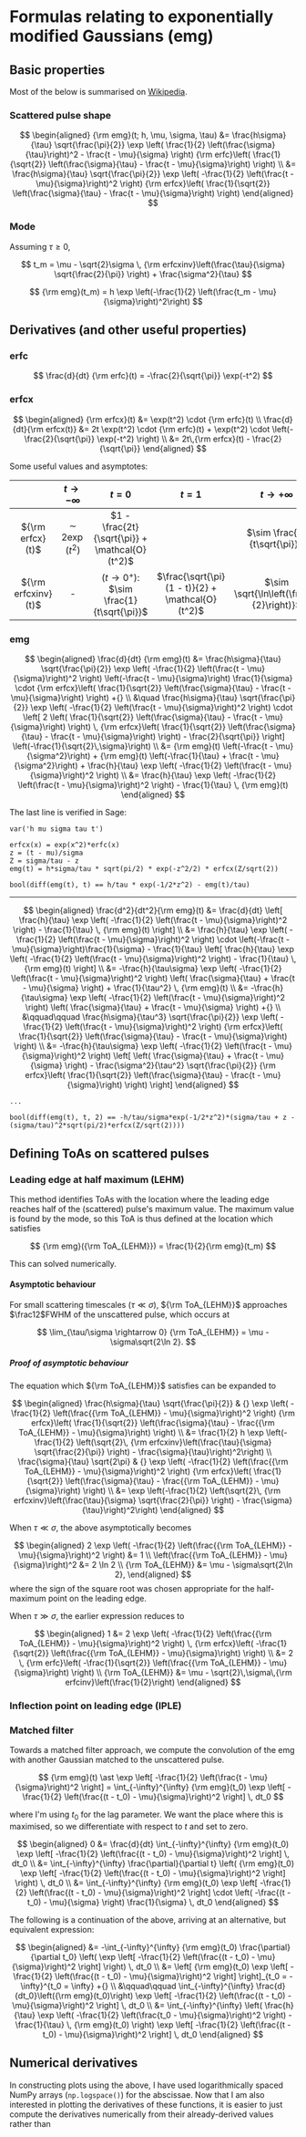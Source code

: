 # Formulas relating to exponentially modified Gaussians (emg)

## Basic properties

Most of the below is summarised on [Wikipedia](https://en.wikipedia.org/wiki/Exponentially_modified_Gaussian_distribution).

### Scattered pulse shape

$$
\begin{aligned}
{\rm emg}(t; h, \mu, \sigma, \tau) &=
    \frac{h\sigma}{\tau} \sqrt{\frac{\pi}{2}} \exp \left(
        \frac{1}{2} \left(\frac{\sigma}{\tau}\right)^2 - \frac{t - \mu}{\sigma}
    \right)
    {\rm erfc}\left(
        \frac{1}{\sqrt{2}} \left(\frac{\sigma}{\tau} - \frac{t - \mu}{\sigma}\right)
    \right) \\
    &= \frac{h\sigma}{\tau} \sqrt{\frac{\pi}{2}} \exp \left(
        -\frac{1}{2} \left(\frac{t - \mu}{\sigma}\right)^2
    \right)
    {\rm erfcx}\left(
        \frac{1}{\sqrt{2}} \left(\frac{\sigma}{\tau} - \frac{t - \mu}{\sigma}\right)
    \right)
\end{aligned}
$$

### Mode

Assuming $\tau \ge 0$,

$$
t_m = \mu - \sqrt{2}\sigma \, {\rm erfcxinv}\left(\frac{\tau}{\sigma} \sqrt{\frac{2}{\pi}} \right) + \frac{\sigma^2}{\tau}
$$

$$
{\rm emg}(t_m) = h \exp \left(-\frac{1}{2} \left(\frac{t_m - \mu}{\sigma}\right)^2\right)
$$

## Derivatives (and other useful properties)

### erfc

$$
\frac{d}{dt} {\rm erfc}(t) = -\frac{2}{\sqrt{\pi}} \exp(-t^2)
$$

### erfcx

$$
\begin{aligned}
{\rm erfcx}(t) &= \exp(t^2) \cdot {\rm erfc}(t) \\
\frac{d}{dt}{\rm erfcx(t)} &= 2t \exp(t^2) \cdot {\rm erfc}(t) +
\exp(t^2) \cdot \left(-\frac{2}{\sqrt{\pi}} \exp(-t^2) \right) \\
    &= 2t\,{\rm erfcx}(t) - \frac{2}{\sqrt{\pi}}
\end{aligned}
$$

Some useful values and asymptotes:

| | $t \rightarrow -\infty$ | $t = 0$ | $t = 1$ | $t \rightarrow +\infty$ |
| :--: | :--: | :--: | :--: | :--: |
| ${\rm erfcx}(t)$ | $\sim 2 \exp(t^2)$ | $1 - \frac{2t}{\sqrt{\pi}} + \mathcal{O}(t^2)$ |  | $\sim \frac{1}{t\sqrt{\pi}}$ |
| ${\rm erfcxinv}(t)$ | - | $(t \rightarrow 0^+)$: $\sim \frac{1}{t\sqrt{\pi}}$ | $\frac{\sqrt{\pi}(1 - t)}{2} + \mathcal{O}(t^2)$ | $\sim \sqrt{\ln\left(\frac{t}{2}\right)}$ |

### emg

$$
\begin{aligned}
\frac{d}{dt} {\rm emg}(t) &=
    \frac{h\sigma}{\tau} \sqrt{\frac{\pi}{2}} \exp \left(
        -\frac{1}{2} \left(\frac{t - \mu}{\sigma}\right)^2
    \right) \left(-\frac{t - \mu}{\sigma}\right) \frac{1}{\sigma} \cdot
    {\rm erfcx}\left(
        \frac{1}{\sqrt{2}} \left(\frac{\sigma}{\tau} - \frac{t - \mu}{\sigma}\right)
    \right)  +{} \\ &\quad
    \frac{h\sigma}{\tau} \sqrt{\frac{\pi}{2}} \exp \left(
        -\frac{1}{2} \left(\frac{t - \mu}{\sigma}\right)^2
    \right) \cdot \left[
    2 \left(
        \frac{1}{\sqrt{2}} \left(\frac{\sigma}{\tau} - \frac{t - \mu}{\sigma}\right)
    \right) \,
    {\rm erfcx}\left(
        \frac{1}{\sqrt{2}} \left(\frac{\sigma}{\tau} - \frac{t - \mu}{\sigma}\right)
    \right) - \frac{2}{\sqrt{\pi}}
    \right] \left(-\frac{1}{\sqrt{2}\,\sigma}\right) \\
    &= {\rm emg}(t) \left(-\frac{t - \mu}{\sigma^2}\right) +
        {\rm emg}(t) \left(-\frac{1}{\tau} + \frac{t - \mu}{\sigma^2}\right) +
        \frac{h}{\tau} \exp \left(
        -\frac{1}{2} \left(\frac{t - \mu}{\sigma}\right)^2
        \right) \\
    &= \frac{h}{\tau} \exp \left(
        -\frac{1}{2} \left(\frac{t - \mu}{\sigma}\right)^2
        \right) - \frac{1}{\tau} \, {\rm emg}(t)
\end{aligned}
$$

The last line is verified in Sage:
```
var('h mu sigma tau t')

erfcx(x) = exp(x^2)*erfc(x)
z = (t - mu)/sigma
Z = sigma/tau - z
emg(t) = h*sigma/tau * sqrt(pi/2) * exp(-z^2/2) * erfcx(Z/sqrt(2))

bool(diff(emg(t), t) == h/tau * exp(-1/2*z^2) - emg(t)/tau)
```

----------------------

$$
\begin{aligned}
\frac{d^2}{dt^2}{\rm emg}(t)
&= \frac{d}{dt} \left[ \frac{h}{\tau} \exp \left(
    -\frac{1}{2} \left(\frac{t - \mu}{\sigma}\right)^2
    \right) - \frac{1}{\tau} \, {\rm emg}(t) \right] \\
&= \frac{h}{\tau} \exp \left(
        -\frac{1}{2} \left(\frac{t - \mu}{\sigma}\right)^2
    \right) \cdot \left(-\frac{t - \mu}{\sigma}\right)\frac{1}{\sigma} -
    \frac{1}{\tau} \left[ \frac{h}{\tau} \exp \left(
        -\frac{1}{2} \left(\frac{t - \mu}{\sigma}\right)^2
    \right) - \frac{1}{\tau} \, {\rm emg}(t) \right] \\
&= -\frac{h}{\tau\sigma} \exp \left(
    -\frac{1}{2} \left(\frac{t - \mu}{\sigma}\right)^2
    \right) \left( \frac{\sigma}{\tau} + \frac{t - \mu}{\sigma} \right) + \frac{1}{\tau^2} \, {\rm emg}(t) \\
&= -\frac{h}{\tau\sigma} \exp \left(
    -\frac{1}{2} \left(\frac{t - \mu}{\sigma}\right)^2
    \right) \left( \frac{\sigma}{\tau} + \frac{t - \mu}{\sigma} \right) +{} \\
&\qquad\qquad \frac{h\sigma}{\tau^3} \sqrt{\frac{\pi}{2}} \exp \left(
        -\frac{1}{2} \left(\frac{t - \mu}{\sigma}\right)^2
    \right)
    {\rm erfcx}\left(
        \frac{1}{\sqrt{2}} \left(\frac{\sigma}{\tau} - \frac{t - \mu}{\sigma}\right)
    \right) \\
&= -\frac{h}{\tau\sigma} \exp \left(
    -\frac{1}{2} \left(\frac{t - \mu}{\sigma}\right)^2
    \right) \left[ \left( \frac{\sigma}{\tau} + \frac{t - \mu}{\sigma} \right) - \frac{\sigma^2}{\tau^2} \sqrt{\frac{\pi}{2}}
    {\rm erfcx}\left(
        \frac{1}{\sqrt{2}} \left(\frac{\sigma}{\tau} - \frac{t - \mu}{\sigma}\right)
    \right)
    \right]
\end{aligned}
$$

```
...

bool(diff(emg(t), t, 2) == -h/tau/sigma*exp(-1/2*z^2)*(sigma/tau + z - (sigma/tau)^2*sqrt(pi/2)*erfcx(Z/sqrt(2))))
```

## Defining ToAs on scattered pulses

### Leading edge at half maximum (LEHM)

This method identifies ToAs with the location where the leading edge reaches half of the (scattered) pulse's maximum value. The maximum value is found by the mode, so this ToA is thus defined at the location which satisfies

$$
{\rm emg}({\rm ToA_{LEHM}})
    = \frac{1}{2}{\rm emg}(t_m)
$$

This can solved numerically.

#### Asymptotic behaviour

For small scattering timescales ($\tau \ll \sigma$), ${\rm ToA_{LEHM}}$ approaches $\frac12$FWHM of the unscattered pulse, which occurs at

$$
\lim_{\tau/\sigma \rightarrow 0} {\rm ToA_{LEHM}} = \mu - \sigma\sqrt{2\ln 2}.
$$

##### Proof of asymptotic behaviour

The equation which ${\rm ToA_{LEHM}}$ satisfies can be expanded to

$$
\begin{aligned}
\frac{h\sigma}{\tau} \sqrt{\frac{\pi}{2}} & {} \exp \left(
        -\frac{1}{2} \left(\frac{{\rm ToA_{LEHM}} - \mu}{\sigma}\right)^2
    \right)
    {\rm erfcx}\left(
        \frac{1}{\sqrt{2}} \left(\frac{\sigma}{\tau} - \frac{{\rm ToA_{LEHM}} - \mu}{\sigma}\right)
    \right) \\
&= \frac{1}{2} h \exp \left(-\frac{1}{2} \left(\sqrt{2}\, {\rm erfcxinv}\left(\frac{\tau}{\sigma} \sqrt{\frac{2}{\pi}} \right) - \frac{\sigma}{\tau}\right)^2\right) \\
\frac{\sigma}{\tau} \sqrt{2\pi} & {} \exp \left(
        -\frac{1}{2} \left(\frac{{\rm ToA_{LEHM}} - \mu}{\sigma}\right)^2
    \right)
    {\rm erfcx}\left(
        \frac{1}{\sqrt{2}} \left(\frac{\sigma}{\tau} - \frac{{\rm ToA_{LEHM}} - \mu}{\sigma}\right)
    \right) \\
&= \exp \left(-\frac{1}{2} \left(\sqrt{2}\, {\rm erfcxinv}\left(\frac{\tau}{\sigma} \sqrt{\frac{2}{\pi}} \right) - \frac{\sigma}{\tau}\right)^2\right) 
\end{aligned}
$$

When $\tau \ll \sigma$, the above asymptotically becomes

$$
\begin{aligned}
2 \exp \left(
        -\frac{1}{2} \left(\frac{{\rm ToA_{LEHM}} - \mu}{\sigma}\right)^2
    \right) &= 1 \\
\left(\frac{{\rm ToA_{LEHM}} - \mu}{\sigma}\right)^2
    &= 2 \ln 2 \\
{\rm ToA_{LEHM}} &= \mu - \sigma\sqrt{2\ln 2},
\end{aligned}
$$
where the sign of the square root was chosen appropriate for the half-maximum point on the leading edge.

When $\tau \gg \sigma$, the earlier expression reduces to

$$
\begin{aligned}
1 &= 2 \exp \left(
        -\frac{1}{2} \left(\frac{{\rm ToA_{LEHM}} - \mu}{\sigma}\right)^2
    \right) \,
    {\rm erfcx}\left(
        -\frac{1}{\sqrt{2}} \left(\frac{{\rm ToA_{LEHM}} - \mu}{\sigma}\right)
    \right) \\
&= 2 \, {\rm erfc}\left(
        -\frac{1}{\sqrt{2}} \left(\frac{{\rm ToA_{LEHM}} - \mu}{\sigma}\right)
    \right) \\
{\rm ToA_{LEHM}}
    &= \mu - \sqrt{2}\,\sigma\,{\rm erfcinv}\left(\frac{1}{2}\right)
\end{aligned}
$$

### Inflection point on leading edge (IPLE)




### Matched filter

Towards a matched filter approach, we compute the convolution of the emg with another Gaussian matched to the unscattered pulse. 

$$
{\rm emg}(t) \ast \exp \left[ -\frac{1}{2} \left(\frac{t - \mu}{\sigma}\right)^2 \right]
    = \int_{-\infty}^{\infty} {\rm emg}(t_0) \exp \left[ -\frac{1}{2} \left(\frac{(t - t_0) - \mu}{\sigma}\right)^2 \right] \, dt_0
$$

where I'm using $t_0$ for the lag parameter. We want the place where this is maximised, so we differentiate with respect to $t$ and set to zero.

$$
\begin{aligned}
0   &= \frac{d}{dt} \int_{-\infty}^{\infty} {\rm emg}(t_0) \exp \left[ -\frac{1}{2} \left(\frac{(t - t_0) - \mu}{\sigma}\right)^2 \right] \, dt_0 \\
    &= \int_{-\infty}^{\infty} \frac{\partial}{\partial t} \left( {\rm emg}(t_0) \exp \left[ -\frac{1}{2} \left(\frac{(t - t_0) - \mu}{\sigma}\right)^2 \right] \right) \, dt_0 \\
    &= \int_{-\infty}^{\infty} {\rm emg}(t_0) \exp \left[ -\frac{1}{2} \left(\frac{(t - t_0) - \mu}{\sigma}\right)^2 \right] \cdot \left( -\frac{(t - t_0) - \mu}{\sigma} \right) \frac{1}{\sigma} \, dt_0
\end{aligned}
$$

The following is a continuation of the above, arriving at an alternative, but equivalent expression:

$$
\begin{aligned}
    &= -\int_{-\infty}^{\infty} {\rm emg}(t_0) \frac{\partial}{\partial t_0} \left( \exp \left[ -\frac{1}{2} \left(\frac{(t - t_0) - \mu}{\sigma}\right)^2 \right] \right) \, dt_0 \\
    &= \left[ {\rm emg}(t_0) \exp \left[ -\frac{1}{2} \left(\frac{(t - t_0) - \mu}{\sigma}\right)^2 \right] \right]_{t_0 = -\infty}^{t_0 = \infty} +{} \\
    &\qquad\qquad \int_{-\infty}^{\infty} \frac{d}{dt_0}\left({\rm emg}(t_0)\right) \exp \left[ -\frac{1}{2} \left(\frac{(t - t_0) - \mu}{\sigma}\right)^2 \right] \, dt_0 \\
    &= \int_{-\infty}^{\infty} \left( \frac{h}{\tau} \exp \left(
        -\frac{1}{2} \left(\frac{t_0 - \mu}{\sigma}\right)^2
        \right) - \frac{1}{\tau} \, {\rm emg}(t_0) \right)
         \exp \left[ -\frac{1}{2} \left(\frac{(t - t_0) - \mu}{\sigma}\right)^2 \right] \, dt_0
\end{aligned}
$$



## Numerical derivatives

In constructing plots using the above, I have used logarithmically spaced NumPy arrays (`np.logspace()`) for the abscissae. Now that I am also interested in plotting the derivatives of these functions, it is easier to just compute the derivatives numerically from their already-derived values rather than 